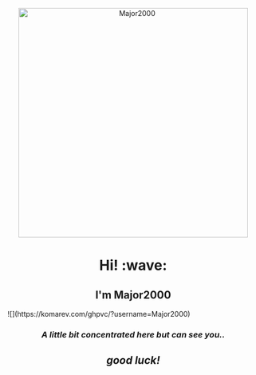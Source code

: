 <p align="center"><a href="https://github.com/Major2000"><img src="./Assets/NUX_Octodex.gif" alt="Major2000" width="460px" height="460px"></a></p>

<h1 align="center">Hi! :wave:</h1>
<h2 align="center">I'm Major2000</h2>
![](https://komarev.com/ghpvc/?username=Major2000)
<h3 align="center"><i>A little bit concentrated here but can see you.. </i></h3>
<p></p>
<h2 align="center"><i>good luck!</i></h2>